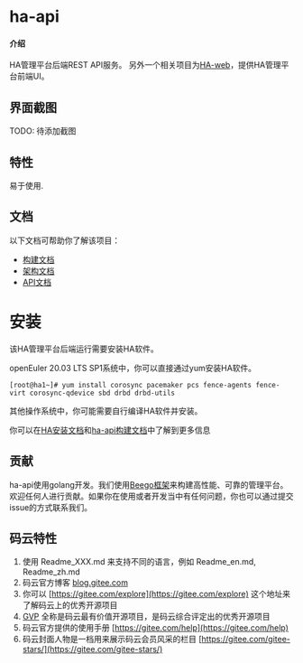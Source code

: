 # ha-api

#### 介绍

HA管理平台后端REST API服务。
另外一个相关项目为[HA-web](https://gitee.com/openeuler/ha-web)，提供HA管理平台前端UI。

## 界面截图

TODO: 待添加截图

## 特性

易于使用.

## 文档

以下文档可帮助你了解该项目：
 - [构建文档](./docs/build.md)
 - [架构文档](./docs/architecture.md)
 - [API文档](./docs/api.md)

# 安装

该HA管理平台后端运行需要安装HA软件。

openEuler 20.03 LTS SP1系统中，你可以直接通过yum安装HA软件。

```
[root@ha1~]# yum install corosync pacemaker pcs fence-agents fence-virt corosync-qdevice sbd drbd drbd-utils
```

其他操作系统中，你可能需要自行编译HA软件并安装。

你可以在[HA安装文档](./docs/ha_install.md)和[ha-api构建文档](./docs/build.md)中了解到更多信息

## 贡献

ha-api使用golang开发。我们使用[Beego框架](https://beego.me/)来构建高性能、可靠的管理平台。欢迎任何人进行贡献。如果你在使用或者开发当中有任何问题，你也可以通过提交issue的方式联系我们。


## 码云特性

1.  使用 Readme\_XXX.md 来支持不同的语言，例如 Readme\_en.md, Readme\_zh.md
2.  码云官方博客 [blog.gitee.com](https://blog.gitee.com)
3.  你可以 [https://gitee.com/explore](https://gitee.com/explore) 这个地址来了解码云上的优秀开源项目
4.  [GVP](https://gitee.com/gvp) 全称是码云最有价值开源项目，是码云综合评定出的优秀开源项目
5.  码云官方提供的使用手册 [https://gitee.com/help](https://gitee.com/help)
6.  码云封面人物是一档用来展示码云会员风采的栏目 [https://gitee.com/gitee-stars/](https://gitee.com/gitee-stars/)
